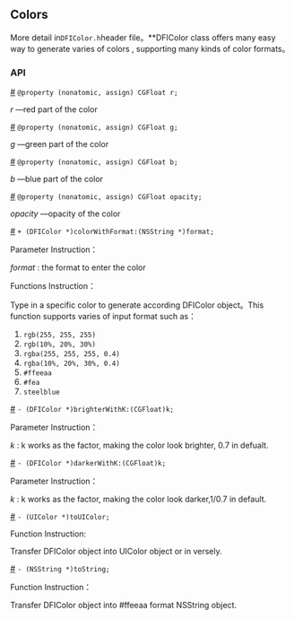## Colors

More detail in`DFIColor.h`header file。**DFIColor class offers many easy way to generate varies of colors , supporting many kinds of color formats。

### API

[#]() `@property (nonatomic, assign) CGFloat r;`

*r* —red part of the color 

[#]() `@property (nonatomic, assign) CGFloat g;`

*g* —green part of the color 

[#]() `@property (nonatomic, assign) CGFloat b;`

*b* —blue part of the color 

[#]() `@property (nonatomic, assign) CGFloat opacity;`

*opacity* —opacity of the color

[#]() `+ (DFIColor *)colorWithFormat:(NSString *)format;`

Parameter Instruction：

*format* : the format to enter the color

Functions Instruction：

Type in a specific color to generate according DFIColor object。This function supports varies of input format such as：

1. `rgb(255, 255, 255)`
2. `rgb(10%, 20%, 30%)`
3. `rgba(255, 255, 255, 0.4)`
4. `rgba(10%, 20%, 30%, 0.4)`
5. `#ffeeaa`
6. `#fea`
7. `steelblue`

[#]() `- (DFIColor *)brighterWithK:(CGFloat)k;`

Parameter Instruction：

*k* : k works as the factor, making the color look brighter, 0.7 in defualt.

[#]() `- (DFIColor *)darkerWithK:(CGFloat)k;`

Parameter Instruction：

*k* : k works as the factor, making the color look darker,1/0.7 in default.

[#]() `- (UIColor *)toUIColor;`

Function Instruction:

Transfer DFIColor object into UIColor object or in versely.

[#]() `- (NSString *)toString;`

Function Instruction：

Transfer DFIColor object into #ffeeaa format NSString object.